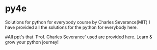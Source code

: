 # py4e
Solutions for python for everybody course by Charles Severance(MIT)
I have provided all the solutions for the python for everybody here.

#All ppt's that 'Prof. Charles Severance' used are provided here.
Learn & grow your python journey!
